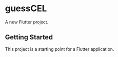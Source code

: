 # guessCEL

A new Flutter project.

## Getting Started

This project is a starting point for a Flutter application.

